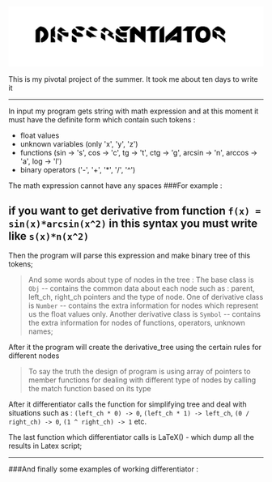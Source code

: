 ![text](https://github.com/DenisEvteev/differentiator/blob/master/picture/diff_image.svg)

This is my pivotal project of the summer.
It took me about ten days to write it

----------------------------------------
In input my program gets string with math expression and at this moment it must 
have the definite form which contain such tokens :
* float values
* unknown variables (only 'x', 'y', 'z')
* functions (sin -> 's', cos -> 'c', tg -> 't', ctg -> 'g', arcsin -> 'n', 
arccos -> 'a', log -> 'l')
* binary operators ('-', '+', '*', '/', '^')

The math expression cannot have any spaces
###For example : 

if you want to get derivative from function `f(x) = sin(x)*arcsin(x^2)`
in this syntax you must write like `s(x)*n(x^2)`
-------------------------------------------------------------

Then the program will parse this expression and make binary tree of this tokens;

>And some words about type of nodes in the tree :
The base class is `Obj` -- contains the common data about each node such as : parent, left_ch, right_ch pointers
and the type of node.
One of derivative class is `Number` -- contains the extra information for nodes which 
represent us the float values only.
Another derivative class is `Symbol` -- contains the extra information for nodes of functions,
>operators, unknown names;


After it the program will create the derivative_tree using the certain rules for different nodes

>To say the truth the design of program is using array of pointers to member functions for dealing 
>with different type of nodes by calling the match function based on its type

After it differentiator calls the function for simplifying tree and deal with situations such as :
`(left_ch * 0) -> 0`, `(left_ch * 1) -> left_ch`, `(0 / right_ch) -> 0`,
`(1 ^ right_ch) -> 1` etc.

The last function which differentiator calls is LaTeX() - which dump all the results in Latex script;

----------------------------------------------------------------------------

###And finally some examples of working differentiator :






